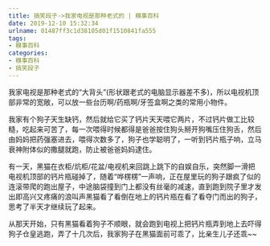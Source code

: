 ```yaml
---
title: 搞笑段子->我家电视是那种老式的 | 糗事百科
date: 2019-12-10 15:32:34
urlname: 01487ff3c1d38105d01f1510841fa555
tags: 
- 糗事百科
categories:
- 糗事百科
- 搞笑段子
---
```

我家电视是那种老式的“大背头”(形状跟老式的电脑显示器差不多)，所以电视机顶部非常的宽敞，可以放一些台历啊/药瓶啊/牙签盒啊之类的常用小物件。

我家有个狗子天生缺钙，然后就给它买了钙片天天喂它两片，不过钙片做工比较糙，吃起来可苦了，每一次喂得时候都得是爸爸按住狗头掰开狗嘴压住狗舌，然后由妈妈把药强塞进去，喂得次数多了，狗子也学聪明了，一听到钙片瓶子响，立马衰神附体似的撒腿就跑，防止被爸爸妈妈逮住。

有一天，黑猫在衣柜/炕柜/花盆/电视机来回跳上跳下的自娱自乐，突然脚一滑把电视机顶部的钙片瓶碰掉了，随着“哗楞楞”一声响，正在屋里玩的狗子跟疯了似的连滚带爬的跑出屋子，中途脑袋撞到门上都没有丝毫的减速，直到跑到院子里才发出即高兴又疼痛的浪叫声黑猫看了看倒在地上的钙片瓶在看了看夺门而出的狗子，思考了半天才继续玩了起来。

从那天开始，只有黑猫看着狗子不顺眼，就会跑到电视上把钙片瓶弄到地上去吓得狗子仓皇逃跑，弄了十几次后，我家狗子在黑猫面前可乖了，比亲生儿子还乖~~


